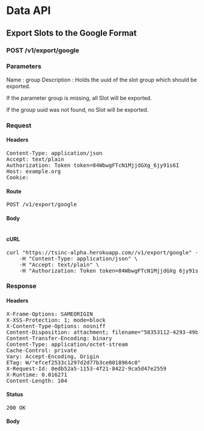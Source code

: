 # Data API

## Export Slots to the Google Format

### POST /v1/export/google

### Parameters

Name : group
Description : Holds the uuid of the slot group which should be exported.

If the parameter group is missing, all Slot will be exported.

If the group uuid was not found, no Slot will be exported.

### Request

#### Headers

<pre>Content-Type: application/json
Accept: text/plain
Authorization: Token token=84WbwgFTcN1MjjdGXg_6jy91s6I
Host: example.org
Cookie: </pre>

#### Route

<pre>POST /v1/export/google</pre>

#### Body
```javascript

```


#### cURL

<pre class="request">curl &quot;https://tsinc-alpha.herokuapp.com//v1/export/google&quot; -d &#39;{&quot;group&quot;:&quot;58353112-4293-49b5-ba3b-d65f36145f29&quot;}&#39; -X POST \
	-H &quot;Content-Type: application/json&quot; \
	-H &quot;Accept: text/plain&quot; \
	-H &quot;Authorization: Token token=84WbwgFTcN1MjjdGXg_6jy91s6I&quot;</pre>

### Response

#### Headers

<pre>X-Frame-Options: SAMEORIGIN
X-XSS-Protection: 1; mode=block
X-Content-Type-Options: nosniff
Content-Disposition: attachment; filename=&quot;58353112-4293-49b5-ba3b-d65f36145f29.ical&quot;
Content-Transfer-Encoding: binary
Content-Type: application/octet-stream
Cache-Control: private
Vary: Accept-Encoding, Origin
ETag: W/&quot;efcef2533c1297d2d77b3ce0018964c0&quot;
X-Request-Id: 0edb52a5-1153-4f21-8422-9ca5d47e2559
X-Runtime: 0.016271
Content-Length: 104</pre>

#### Status

<pre>200 OK</pre>

#### Body

```javascript

```
